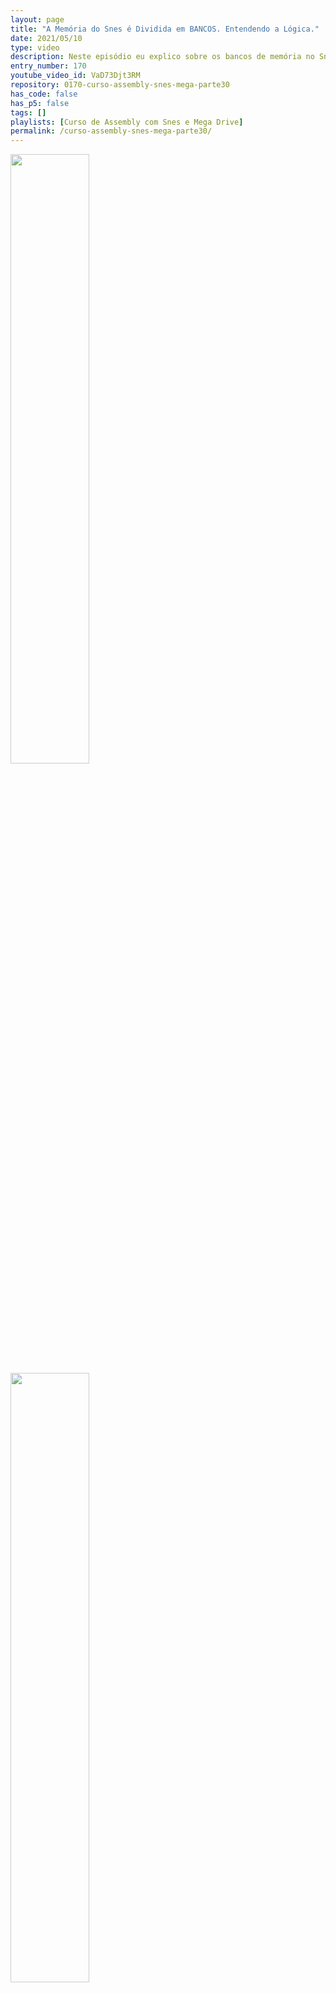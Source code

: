 ```yaml
---
layout: page
title: "A Memória do Snes é Dividida em BANCOS. Entendendo a Lógica."
date: 2021/05/10
type: video
description: Neste episódio eu explico sobre os bancos de memória no Snes. Os bancos de memória possuem 64KiB de tamanho, e existem 256 bancos no Snes, indo do banco 0x00 até o banco 0xff.
entry_number: 170
youtube_video_id: VaD73Djt3RM
repository: 0170-curso-assembly-snes-mega-parte30
has_code: false
has_p5: false
tags: []
playlists: [Curso de Assembly com Snes e Mega Drive]
permalink: /curso-assembly-snes-mega-parte30/
---
```


<img src="/pages_data/{{page.repository}}/img1.jpg" style="opacity:0.8; width:50%;"/>
<img src="/pages_data/{{page.repository}}/img2.jpg" style="opacity:0.8; width:50%;"/>
<img src="/pages_data/{{page.repository}}/img3.jpg" style="opacity:0.8; width:100%;"/>
<img src="/pages_data/{{page.repository}}/img4.jpg" style="opacity:0.8; width:50%;"/>
<img src="/pages_data/{{page.repository}}/img5.jpg" style="opacity:0.8; width:50%;"/>
<img src="/pages_data/{{page.repository}}/img6.jpg" style="opacity:0.8; width:50%;"/>
<img src="/pages_data/{{page.repository}}/img7.jpg" style="opacity:0.8; width:50%;"/>
<img src="/pages_data/{{page.repository}}/img8.jpg" style="opacity:0.8; width:50%;"/>